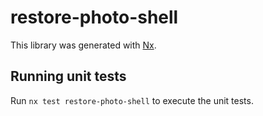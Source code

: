 # restore-photo-shell

This library was generated with [Nx](https://nx.dev).

## Running unit tests

Run `nx test restore-photo-shell` to execute the unit tests.
